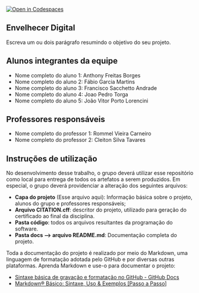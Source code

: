 [![Open in Codespaces](https://classroom.github.com/assets/launch-codespace-2972f46106e565e64193e422d61a12cf1da4916b45550586e14ef0a7c637dd04.svg)](https://classroom.github.com/open-in-codespaces?assignment_repo_id=19008441)

  ## Envelhecer Digital

Escreva um ou dois parágrafo resumindo o objetivo do seu projeto.

## Alunos integrantes da equipe

* Nome completo do aluno 1: Anthony Freitas Borges
* Nome completo do aluno 2: Fábio Garcia Martins
* Nome completo do aluno 3: Francisco Sacchetto Andrade
* Nome completo do aluno 4: Joao Pedro Torga
* Nome completo do aluno 5: João Vitor Porto Lorencini

## Professores responsáveis

* Nome completo do professor 1: Rommel Vieira Carneiro
* Nome completo do professor 2: Cleiton Silva Tavares



## Instruções de utilização 



No desenvolvimento desse trabalho, o grupo deverá utilizar esse repositório como local para entrega de todos os artefatos a serem produzidos. Em especial, o grupo deverá providenciar a alteração dos seguintes arquivos:

* **Capa do projeto** (Esse arquivo aqui): Informação básica sobre o projeto, alunos do grupo e professores responsáveis;
* **Arquivo CITATION.cff**: descritor do projeto, utilizado para geração do certificado ao final da disciplina.
* **Pasta código**: todos os arquivos resultantes da programação do software.
* **Pasta docs --> arquivo README.md**: Documentação completa do projeto.

Toda a documentação do projeto é realizado por meio do Markdown, uma linguagem de formatação adotada pelo GitHub e por diversas outras plataformas. Aprenda Markdown e use-o para documentar o projeto:

* [Sintaxe básica de gravação e formatação no GitHub - GitHub Docs](https://docs.github.com/pt/get-started/writing-on-github/getting-started-with-writing-and-formatting-on-github/basic-writing-and-formatting-syntax)
* [Markdown® Básico: Sintaxe, Uso &amp; Exemplos [Passo a Passo]](https://markdown.net.br/sintaxe-basica/)
